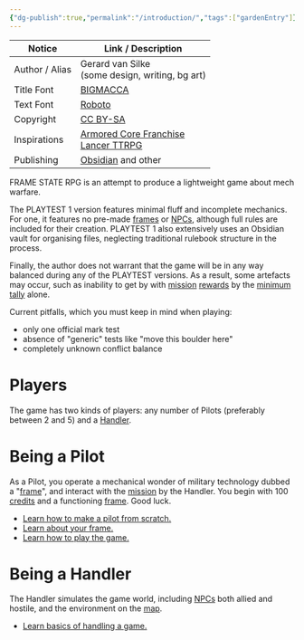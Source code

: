```yaml
---
{"dg-publish":true,"permalink":"/introduction/","tags":["gardenEntry"]}
---
```



| Notice         | Link / Description                                                                                                     |
| -------------- | ---------------------------------------------------------------------------------------------------------------------- |
| Author / Alias | Gerard van Silke<br>(some design, writing, bg art)                                                                     |
| Title Font     | [BIGMACCA](https://www.dafont.com/bigmacca.font)                                                                       |
| Text Font      | [Roboto](https://www.dafont.com/roboto.font)                                                                           |
| Copyright      | [CC BY-SA](https://creativecommons.org/licenses/by-sa/4.0/)                                                            |
| Inspirations   | [Armored Core Franchise](https://en.wikipedia.org/wiki/Armored_Core)<br>[Lancer TTRPG](https://massifpress.com/lancer) |
| Publishing     | [Obsidian](https://obsidian.md) and other                                                                              |
FRAME STATE RPG is an attempt to produce a lightweight game about mech warfare. 

The PLAYTEST 1 version features minimal fluff and incomplete mechanics. For one, it features no pre-made [frames](Frame) or [NPCs](NPC%20Design), although full rules are included for their creation. PLAYTEST 1 also extensively uses an Obsidian vault for organising files, neglecting traditional rulebook structure in the process.

Finally, the author does not warrant that the game will be in any way balanced during any of the PLAYTEST versions. As a result, some artefacts may occur, such as inability to get by with [mission](Missions) [rewards](Credits) by the [minimum tally](Handling.md) alone.

Current pitfalls, which you must keep in mind when playing: 
* only one official mark test
* absence of "generic" tests like "move this boulder here"
* completely unknown conflict balance

# Players
The game has two kinds of players: any number of Pilots (preferably between 2 and 5) and a [Handler](Handling.md).

# Being a Pilot
As a Pilot, you operate a mechanical wonder of military technology dubbed a "[frame](Frame)", and interact with the [mission](Missions) by the Handler. You begin with 100 [credits](Credits) and a functioning [frame](Frame). Good luck.
* [Learn how to make a pilot from scratch.](Making%20A%20Pilot.md)
* [Learn about your frame.](Piloting%20Your%20Frame.md)
* [Learn how to play the game.](Playing%20The%20Game.md)
  
# Being a Handler
The Handler simulates the game world, including [NPCs](Entities) both allied and hostile, and the environment on the [map](Map).
* [Learn basics of handling a game.](Handling.md)